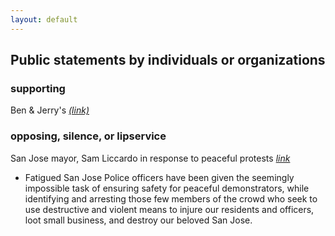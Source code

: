 ```yaml
---
layout: default
---
```


## Public statements by individuals or organizations

### supporting

Ben & Jerry's _[(link)](https://www.benjerry.com/about-us/media-center/dismantle-white-supremacy)_

### opposing, silence, or lipservice

San Jose mayor, Sam Liccardo in response to peaceful protests _[link](https://medium.com/@SamLiccardo/i-cant-breathe-17684b68309f)_
- Fatigued San Jose Police officers have been given the seemingly impossible task of ensuring safety for peaceful demonstrators, while identifying and arresting those few members of the crowd who seek to use destructive and violent means to injure our residents and officers, loot small business, and destroy our beloved San Jose.
